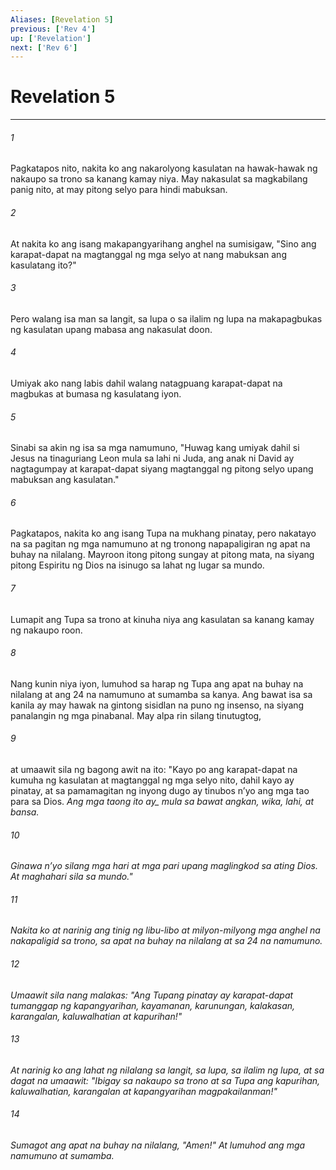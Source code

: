 ```yaml
---
Aliases: [Revelation 5]
previous: ['Rev 4']
up: ['Revelation']
next: ['Rev 6']
---
```

# Revelation 5

***






















###### 1 










Pagkatapos nito, nakita ko ang nakarolyong kasulatan na hawak-hawak ng nakaupo sa trono sa kanang kamay niya. May nakasulat sa magkabilang panig nito, at may pitong selyo para hindi mabuksan. 





















###### 2 










At nakita ko ang isang makapangyarihang anghel na sumisigaw, "Sino ang karapat-dapat na magtanggal ng mga selyo at nang mabuksan ang kasulatang ito?" 





















###### 3 










Pero walang isa man sa langit, sa lupa o sa ilalim ng lupa na makapagbukas ng kasulatan upang mabasa ang nakasulat doon. 





















###### 4 










Umiyak ako nang labis dahil walang natagpuang karapat-dapat na magbukas at bumasa ng kasulatang iyon. 





















###### 5 










Sinabi sa akin ng isa sa mga namumuno, "Huwag kang umiyak dahil si Jesus na tinaguriang Leon mula sa lahi ni Juda, ang anak ni David ay nagtagumpay at karapat-dapat siyang magtanggal ng pitong selyo upang mabuksan ang kasulatan." 





















###### 6 










Pagkatapos, nakita ko ang isang Tupa na mukhang pinatay, pero nakatayo na sa pagitan ng mga namumuno at ng tronong napapaligiran ng apat na buhay na nilalang. Mayroon itong pitong sungay at pitong mata, na siyang pitong Espiritu ng Dios na isinugo sa lahat ng lugar sa mundo. 





















###### 7 










Lumapit ang Tupa sa trono at kinuha niya ang kasulatan sa kanang kamay ng nakaupo roon. 





















###### 8 










Nang kunin niya iyon, lumuhod sa harap ng Tupa ang apat na buhay na nilalang at ang 24 na namumuno at sumamba sa kanya. Ang bawat isa sa kanila ay may hawak na gintong sisidlan na puno ng insenso, na siyang panalangin ng mga pinabanal. May alpa rin silang tinutugtog, 





















###### 9 










at umaawit sila ng bagong awit na ito: "Kayo po ang karapat-dapat na kumuha ng kasulatan at magtanggal ng mga selyo nito, dahil kayo ay pinatay, at sa pamamagitan ng inyong dugo ay tinubos nʼyo ang mga tao para sa Dios. <i class="trans-change">Ang mga taong ito ay_ mula sa bawat angkan, wika, lahi, at bansa. 





















###### 10 










Ginawa nʼyo silang mga hari at mga pari upang maglingkod sa ating Dios. At maghahari sila sa mundo." 





















###### 11 










Nakita ko at narinig ang tinig ng libu-libo at milyon-milyong mga anghel na nakapaligid sa trono, sa apat na buhay na nilalang at sa 24 na namumuno. 





















###### 12 










Umaawit sila nang malakas: "Ang Tupang pinatay ay karapat-dapat tumanggap ng kapangyarihan, kayamanan, karunungan, kalakasan, karangalan, kaluwalhatian at kapurihan!" 





















###### 13 










At narinig ko ang lahat ng nilalang sa langit, sa lupa, sa ilalim ng lupa, at sa dagat na umaawit: "Ibigay sa nakaupo sa trono at sa Tupa ang kapurihan, kaluwalhatian, karangalan at kapangyarihan magpakailanman!" 





















###### 14 










Sumagot ang apat na buhay na nilalang, "Amen!" At lumuhod ang mga namumuno at sumamba.
